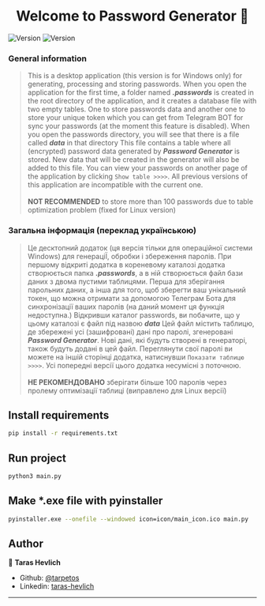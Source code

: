 <h1 align="center">Welcome to Password Generator 👋</h1>
<p>
  <img alt="Version" src="https://img.shields.io/badge/Windows-passing-g.svg?cacheSeconds=2592000" />
  <img alt="Version" src="https://img.shields.io/badge/version-1.0-blue.svg?cacheSeconds=2592000" />
</p>

### General information
> This is a desktop application (this version is for Windows only) for generating, processing and storing passwords.
When you open the application for the first time, a folder named **_.passwords_** is created in the root directory
of the application, and it creates a database file with two empty tables. One to store passwords data and another one
to store your unique token which you can get from Telegram BOT for sync your passwords (at the moment this feature is disabled).
When you open the passwords directory, you will see that there is a file called **_data_** in that directory
This file contains a table where all (encrypted) password data generated by **_Password Generator_** is stored.
New data that will be created in the generator will also be added to this file.
You can view your passwords on another page of the application by clicking `Show table >>>>`.
All previous versions of this application are incompatible with the current one.<br><br>
> **NOT RECOMMENDED** to store more than 100 passwords due to table optimization problem (fixed for Linux version)

### Загальна інформація (переклад українською)
> Це десктопний додаток (ця версія тільки для операційної системи Windows) для генераціЇ, обробки і збереження паролів. 
При першому відкриті додатка в кореневому каталозі додатка створюється папка
**_.passwords_**, а в ній створюється файл бази даних з двома пустими таблицями. Перша для зберігання парольних даних, а
інша для того, щоб зберегти ваш унікальний токен, що можна отримати за допомогою Телеграм Бота для синхронізації ваших
паролів (на даний момент ця функція недоступна.)
Відкривши каталог passwords, ви побачите, що у цьому каталозі є файл під назвою **_data_**
Цей файл містить таблицю, де збережені усі (зашифровані) дані про паролі, згенеровані **_Password Generator_**.
Нові дані, які будуть створені в генераторі, також будуть додані в цей файл.
Переглянути свої паролі ви можете на іншій сторінці додатка, натиснувши `Показати таблицю >>>>`.
Усі попередні версії цього додатка несумісні з поточною.<br><br>
> **НЕ РЕКОМЕНДОВАНО** зберігати більше 100 паролів через пролему оптимізації таблиці (виправлено для Linux версії)

## Install requirements

```sh
pip install -r requirements.txt
```

## Run project

```sh
python3 main.py
```

## Make *.exe file with pyinstaller

```sh
pyinstaller.exe --onefile --windowed icon=icon/main_icon.ico main.py
```

## Author

👤 **Taras Hevlich**

* Github: [@tarpetos](https://github.com/tarpetos)
* Linkedin: [taras-hevlich](https://www.linkedin.com/in/taras-hevlich-110a20226/)

***
